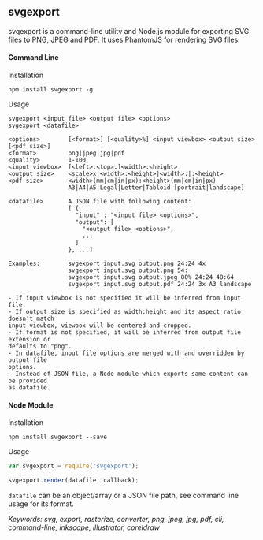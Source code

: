 ## svgexport

svgexport is a command-line utility and Node.js module for exporting SVG files to PNG, JPEG and PDF. It uses PhantomJS for rendering SVG files.

#### Command Line

Installation
```
npm install svgexport -g
```

Usage
```usage
svgexport <input file> <output file> <options>
svgexport <datafile>

<options>        [<format>] [<quality>%] <input viewbox> <output size> [<pdf size>]
<format>         png|jpeg|jpg|pdf
<quality>        1-100
<input viewbox>  [<left>:<top>:]<width>:<height>
<output size>    <scale>x|<width>:<height>|<width>:|:<height>
<pdf size>       <width>(mm|cm|in|px):<height>(mm|cm|in|px)
                 A3|A4|A5|Legal|Letter|Tabloid [portrait|landscape]

<datafile>       A JSON file with following content:
                 [ {
                   "input" : "<input file> <options>",
                   "output": [
                     "<output file> <options>",
                     ...
                   ]
                 }, ...]

Examples:        svgexport input.svg output.png 24:24 4x
                 svgexport input.svg output.png 54:
                 svgexport input.svg output.jpeg 80% 24:24 48:64
                 svgexport input.svg output.pdf 24:24 3x A3 landscape

- If input viewbox is not specified it will be inferred from input file.
- If output size is specified as width:height and its aspect ratio doesn't match
input viewbox, viewbox will be centered and cropped.
- If format is not specified, it will be inferred from output file extension or
defaults to "png".
- In datafile, input file options are merged with and overridden by output file 
options.
- Instead of JSON file, a Node module which exports same content can be provided
as datafile.
```

#### Node Module

Installation
```
npm install svgexport --save
```

Usage

```javascript
var svgexport = require('svgexport');

svgexport.render(datafile, callback);
```
`datafile` can be an object/array or a JSON file path, see command line usage for its format.


*Keywords: svg, export, rasterize, converter, png, jpeg, jpg, pdf, cli, command-line, inkscape, illustrator, coreldraw*
